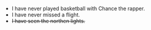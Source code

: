 * I have never played basketball with Chance the rapper.
* I have never missed a flight.
* ~~I have seen the northen lights.~~
